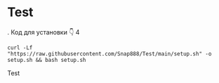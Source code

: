 # Test


. Код для установки 👇
4
```
curl -Lf "https://raw.githubusercontent.com/Snap888/Test/main/setup.sh" -o setup.sh && bash setup.sh

```

Test
